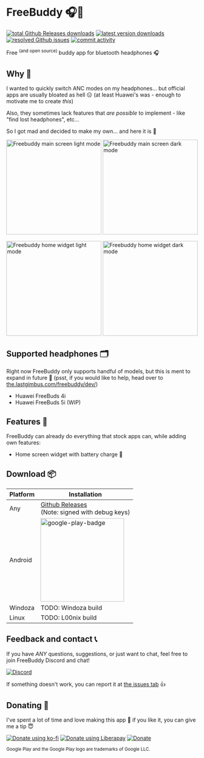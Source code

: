 # FreeBuddy 🎧💞

[![total Github Releases downloads](https://img.shields.io/github/downloads/TheLastGimbus/FreeBuddy/total?label=total%20Github%20Releases%20downloads)](https://github.com/TheLastGimbus/FreeBuddy/releases/)
[![latest version downloads](https://img.shields.io/github/downloads/TheLastGimbus/FreeBuddy/latest/total?label=latest%20version%20downloads)](https://github.com/TheLastGimbus/FreeBuddy/releases/latest)
[![resolved Github issues](https://img.shields.io/github/issues-closed/TheLastGimbus/FreeBuddy?label=resolved%20issues)](https://github.com/TheLastGimbus/FreeBuddy/issues)
[![commit activity](https://img.shields.io/github/commit-activity/y/TheLastGimbus/FreeBuddy)](https://github.com/TheLastGimbus/FreeBuddy/graphs/contributors)

Free <sup>(and open source)</sup> buddy app for bluetooth headphones 🎧

## Why 🧐

I wanted to quickly switch ANC modes on my headphones... but official apps are usually bloated as hell 😑 (at least Huawei's was - enough to motivate me to create *this*)

Also, they sometimes lack features that *are possible* to implement - like "find lost headphones", etc...

So I got mad and decided to make my own... and here it is 🌈

<img alt="Freebuddy main screen light mode" src="https://github.com/TheLastGimbus/FreeBuddy/assets/40139196/e463717e-f427-48f3-91fc-79f9a313359b"  width=250px> <img alt="Freebuddy main screen dark mode" src="https://github.com/TheLastGimbus/FreeBuddy/assets/40139196/15914349-921a-4c59-b1cf-4ed443c09823" width=250px>

<img alt="Freebuddy home widget light mode" src="https://github.com/TheLastGimbus/FreeBuddy/assets/40139196/a7c46a10-ebb6-45c8-a4c3-5b2597ab2d3f"  width=250px> <img alt="Freebuddy home widget dark mode" src="https://github.com/TheLastGimbus/FreeBuddy/assets/40139196/348ae011-ab18-4ff4-a497-30d3f2fecc8b" width=250px>

## Supported headphones 🗂️

Right now FreeBuddy only supports handful of models, but this is ment to expand in future 🤞 (psst, if you would like to help, head over to [the.lastgimbus.com/freebuddy/dev/](https://the.lastgimbus.com/freebuddy/dev/))

- Huawei FreeBuds 4i
- Huawei FreeBuds 5i (WIP)

## Features 🔨

FreeBuddy can already do everything that stock apps can, while adding own features:
 - Home screen widget with battery charge 🔋

## Download 📦

| Platform | Installation        |
|----------|---------------------|
| Any      | [Github Releases](https://github.com/TheLastGimbus/FreeBuddy/releases)<br/>(Note: signed with debug keys) |
| Android  | [<img alt="google-play-badge" src="https://user-images.githubusercontent.com/40139196/190448286-f0ac43a6-ba7e-4f92-9ad5-78728651b027.png" width="220px">](https://play.google.com/store/apps/details?id=com.lastgimbus.the.freebuddy) |
| Windoza  | TODO: Windoza build |
| Linux    | TODO: L00nix build  |

## Feedback and contact 📞

If you have *ANY* questions, suggestions, or just want to chat, feel free to join FreeBuddy Discord and chat!

[![Discord](https://img.shields.io/badge/Discord-7289DA?style=for-the-badge&logo=discord&logoColor=white)](https://discord.gg/fYS98UE5Cu)

If something doesn't work, you can report it at [the issues tab](https://github.com/TheLastGimbus/FreeBuddy/issues/) 👍

## Donating 👛

I've spent a lot of time and love making this app 💖 if you like it, you can give me a tip 😇

[![Donate using ko-fi](https://ko-fi.com/img/githubbutton_sm.svg)](https://ko-fi.com/A0A6HO71P)
[![Donate using Liberapay](https://liberapay.com/assets/widgets/donate.svg)](https://liberapay.com/TheLastGimbus/donate)
[![Donate](https://img.shields.io/badge/Donate-PayPal-blue.svg?logo=paypal&style=for-the-badge)](https://www.paypal.com/donate/?hosted_button_id=B8LS5DS92EPQE)

<sub>Google Play and the Google Play logo are trademarks of Google LLC.</sub>
